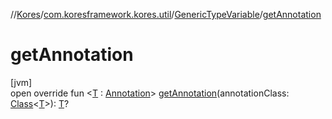 //[Kores](../../../index.md)/[com.koresframework.kores.util](../index.md)/[GenericTypeVariable](index.md)/[getAnnotation](get-annotation.md)

# getAnnotation

[jvm]\
open override fun <[T](get-annotation.md) : [Annotation](https://kotlinlang.org/api/latest/jvm/stdlib/kotlin/-annotation/index.html)> [getAnnotation](get-annotation.md)(annotationClass: [Class](https://docs.oracle.com/javase/8/docs/api/java/lang/Class.html)<[T](get-annotation.md)>): [T](get-annotation.md)?
